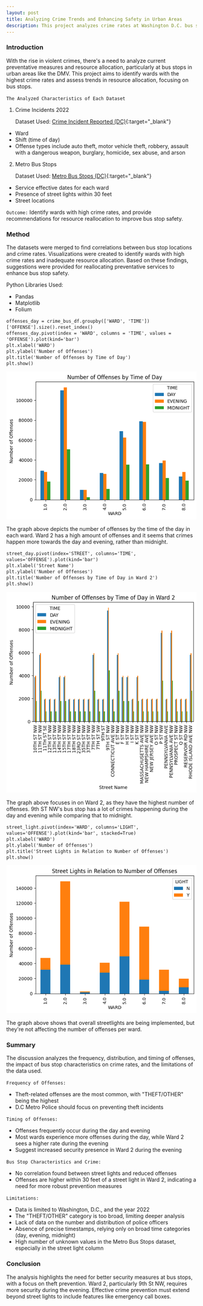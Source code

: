 ```yaml
---
layout: post
title: Analyzing Crime Trends and Enhancing Safety in Urban Areas
description: This project analyzes crime rates at Washington D.C. bus stops to enhance rider safety by pinpointing high-crime areas and proposing security improvements.
---
```


### Introduction ###

With the rise in violent crimes, there's a need to analyze current preventative measures and resource allocation, particularly at bus stops in urban areas like the DMV. This project aims to identify wards with the highest crime rates and assess trends in resource allocation, focusing on bus stops.

`The Analyzed Characteristics of Each Dataset`
1. Crime Incidents 2022

      Dataset Used: [Crime Incident Reported (DC)](https://opendata.dc.gov/datasets/DCGIS::crime-incidents-in-2022/about){:target="_blank"}

* Ward
* Shift (time of day)
* Offense types include auto theft, motor vehicle theft, robbery, assault with a dangerous weapon, burglary, homicide, sex abuse, and arson

2. Metro Bus Stops
   
      Dataset Used: [Metro Bus Stops (DC)](https://opendata.dc.gov/datasets/DCGIS::metro-bus-stops/explore){:target="_blank"}
   
* Service effective dates for each ward
* Presence of street lights within 30 feet
* Street locations

`Outcome:` Identify wards with high crime rates, and provide recommendations for resource reallocation to improve bus stop safety.

### Method ###

The datasets were merged to find correlations between bus stop locations and crime rates. Visualizations were created to identify wards with high crime rates and inadequate resource allocation. Based on these findings, suggestions were provided for reallocating preventative services to enhance bus stop safety.

Python Libraries Used:
* Pandas
* Matplotlib
* Folium


~~~
offenses_day = crime_bus_df.groupby(['WARD', 'TIME'])['OFFENSE'].size().reset_index()
offenses_day.pivot(index = 'WARD', columns = 'TIME', values = 'OFFENSE').plot(kind='bar')
plt.xlabel('WARD')
plt.ylabel('Number of Offenses')
plt.title('Number of Offenses by Time of Day')
plt.show()
~~~
![Chart_1](https://github.com/jchan125/gradfolio/blob/master/assets/images/Image1_CrimeIncident.png?raw=true)

The graph above depicts the number of offenses by the time of the day in each ward. Ward 2 has a high amount of offenses and it seems that crimes happen more towards the day and evening, rather than midnight.

~~~
street_day.pivot(index='STREET', columns='TIME', values='OFFENSE').plot(kind='bar')
plt.xlabel('Street Name')
plt.ylabel('Number of Offenses')
plt.title('Number of Offenses by Time of Day in Ward 2')
plt.show()
~~~
![Chart_2](https://github.com/jchan125/gradfolio/blob/master/assets/images/Image2_CrimeIncident.png?raw=true)

The graph above focuses in on Ward 2, as they have the highest number of offenses. 9th ST NW's bus stop has a lot of crimes happening during the day and evening while comparing that to midnight.

~~~
street_light.pivot(index='WARD', columns='LIGHT', values='OFFENSE').plot(kind='bar', stacked=True)
plt.xlabel('WARD')
plt.ylabel('Number of Offenses')
plt.title('Street Lights in Relation to Number of Offenses')
plt.show()
~~~
![Chart_3](https://github.com/jchan125/gradfolio/blob/master/assets/images/Image3_CrimeIncident.png?raw=true)

The graph above shows that overall streetlights are being implemented, but they're not affecting the number of offenses per ward.

### Summary ###

The discussion analyzes the frequency, distribution, and timing of offenses, the impact of bus stop characteristics on crime rates, and the limitations of the data used.

`Frequency of Offenses:`

* Theft-related offenses are the most common, with "THEFT/OTHER" being the highest
* D.C Metro Police should focus on preventing theft incidents

`Timing of Offenses:`
* Offenses frequently occur during the day and evening
* Most wards experience more offenses during the day, while Ward 2 sees a higher rate during the evening
* Suggest increased security presence in Ward 2 during the evening

`Bus Stop Characteristics and Crime:`
* No correlation found between street lights and reduced offenses
* Offenses are higher within 30 feet of a street light in Ward 2, indicating a need for more robust prevention measures

`Limitations:`
* Data is limited to Washington, D.C., and the year 2022
* The "THEFT/OTHER" category is too broad, limiting deeper analysis
* Lack of data on the number and distribution of police officers
* Absence of precise timestamps, relying only on broad time categories (day, evening, midnight)
* High number of unknown values in the Metro Bus Stops dataset, especially in the street light column

### Conclusion ###

The analysis highlights the need for better security measures at bus stops, with a focus on theft prevention. Ward 2, particularly 9th St NW, requires more security during the evening. Effective crime prevention must extend beyond street lights to include features like emergency call boxes.

